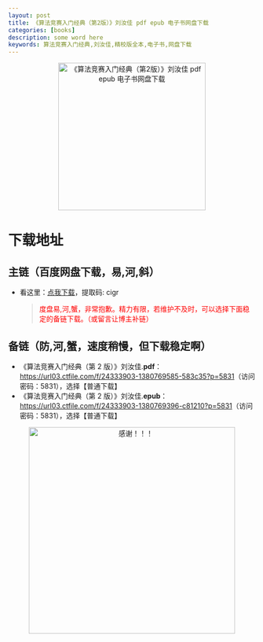 ```yaml
---
layout: post
title: 《算法竞赛入门经典（第2版）》刘汝佳 pdf epub 电子书网盘下载
categories: [books]
description: some word here
keywords: 算法竞赛入门经典,刘汝佳,精校版全本,电子书,网盘下载
---
```


<div align="center"><img src="https://qweree.cn/wp-content/uploads/2024/10/suan-fa-jing-sai-ru-men-tuya.png" alt="《算法竞赛入门经典（第2版）》刘汝佳 pdf epub 电子书网盘下载" width="300px" height="auto"></div>

# 下载地址

## 主链（百度网盘下载，易,河,斜）

- 看这里：[点我下载](https://pan.baidu.com/s/1iMXUbSbtZQZjDcqDmnWUyw?pwd=cigr)，提取码: cigr

  > <p style="color:red" >度盘易,河,蟹，非常抱歉。精力有限，若维护不及时，可以选择下面稳定的备链下载。（或留言让博主补链）</p>

## 备链（防,河,蟹，速度稍慢，但下载稳定啊）

- 《算法竞赛入门经典（第 2 版）》刘汝佳.**pdf**：<https://url03.ctfile.com/f/24333903-1380769585-583c35?p=5831>（访问密码：5831），选择【普通下载】
- 《算法竞赛入门经典（第 2 版）》刘汝佳.**epub**：<https://url03.ctfile.com/f/24333903-1380769396-c81210?p=5831>（访问密码：5831），选择【普通下载】

<div align="center"><img src="https://pic.imgdb.cn/item/661246bf68eb935713c7f81c.gif" alt="感谢！！！" width="420px" height="auto"/></div>

